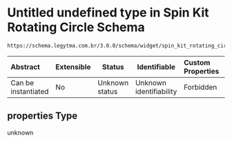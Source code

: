 # Untitled undefined type in Spin Kit Rotating Circle Schema

```txt
https://schema.legytma.com.br/3.0.0/schema/widget/spin_kit_rotating_circle.schema.json#/properties
```




| Abstract            | Extensible | Status         | Identifiable            | Custom Properties | Additional Properties | Access Restrictions | Defined In                                                                                                             |
| :------------------ | ---------- | -------------- | ----------------------- | :---------------- | --------------------- | ------------------- | ---------------------------------------------------------------------------------------------------------------------- |
| Can be instantiated | No         | Unknown status | Unknown identifiability | Forbidden         | Allowed               | none                | [spin_kit_rotating_circle.schema.json\*](../schema/widget/spin_kit_rotating_circle.schema.json) |

## properties Type

unknown
